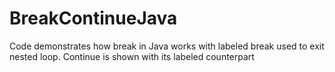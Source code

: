 # BreakContinueJava
Code demonstrates how break in Java works with labeled break used to exit nested loop. Continue is shown with its labeled counterpart
